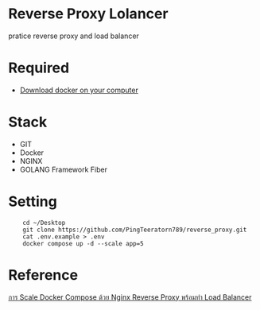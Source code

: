 # Reverse Proxy Lolancer
pratice reverse proxy and load balancer

# Required
- [Download docker on your computer](https://docs.docker.com/get-docker/)

# Stack
- GIT
- Docker
- NGINX
- GOLANG Framework Fiber

# Setting
```
    cd ~/Desktop 
    git clone https://github.com/PingTeeratorn789/reverse_proxy.git
    cat .env.example > .env
    docker compose up -d --scale app=5
```
# Reference
[การ Scale Docker Compose ด้วย Nginx Reverse Proxy พร้อมทำ Load Balancer](https://www.youtube.com/watch?v=ykwAI_8Pkvw)